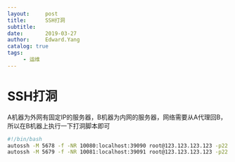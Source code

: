 ```yaml
---
layout:     post
title:      SSH打洞
subtitle:   
date:       2019-03-27
author:     Edward.Yang
catalog: true
tags:
     - 运维
---
```


# SSH打洞

A机器为外网有固定IP的服务器，B机器为内网的服务器，网络需要从A代理回B，所以在B机器上执行一下打洞脚本即可

```sh
#!/bin/bash
autossh -M 5678 -f -NR 10080:localhost:39090 root@123.123.123.123 -p22
autossh -M 5679 -f -NR 10081:localhost:39091 root@123.123.123.123 -p22
```



